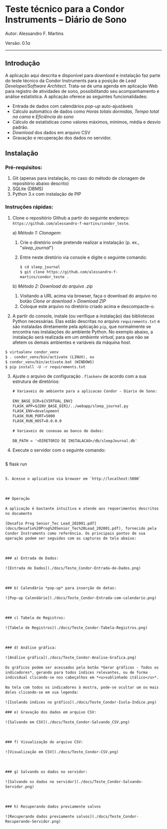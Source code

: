 # Teste técnico para a Condor Instruments – Diário de Sono

Autor: Alessandro F. Martins

Versão: 0.1α

-----

## Introdução

A aplicação aqui descrita e disponível para *download* e instalação faz parte do teste técnico da Condor Instruments para a posição de *Lead Developer/Software Architect*. Trata-se de uma agenda em aplicação Web para registro de atividades de sono, possibilitando seu acompanhamento e análise estatística. A aplicação oferece as seguintes funcionalidades:

- Entrada de dados com calendários *pop-up* auto-ajustáveis
- Cálculo automático de dados como *Horas totais dormidas*, *Tempo total na cama* e *Eficiência do sono*
- Cálculo de estatísticas como valores máximos, mínimos, média e desvio padrão.
- *Download*  dos dados em arquivo CSV
- Gravação e recuperação dos dados no servidor.

## Instalação

### Pré-requisitos:

1. Git (apenas para instalação, no caso do método de clonagem de repositório abaixo descrito)
2. SQLite (DBMS)
3. Python 3.x com instalação de PIP

### Instruções rápidas:

1. Clone o repositório Github a partir do seguinte endereço: `https://github.com/alessandro-f-martins/condor_teste`.

   a) *Método 1: Clonagem*:

   1. Crie o diretório onde pretende realizar a instalação (p. ex., "*sleep_journal*")

   2. Entre neste diretório via console e digite o seguinte comando:

      ```shell
      $ cd sleep_journal
      $ git clone https://github.com/alessandro-f-martins/condor_teste .
      ```

   b) *Método 2: Download do arquivo .zip*

   1. Visitando a URL acima via browser, faça o download do arquivo no botão *Clone or download > Download ZIP*
   2. Coloque este arquivo no diretório criado acima e descompacte-o. 

2.  A partir do console, instale (ou verifique a instalação) das bibliotecas Python necessárias. Elas estão descritas no arquivo `requirements.txt` e são instaladas diretamente pela aplicação `pip`, que normalmente se encontra nas instalações do ambiente Python. No exemplo abaixo, a instalação será realizada em um *ambiente virtual*, para que não se afetem os demais ambientes e variáveis da máquina *host*.

   ```shell
   $ virtualenv condor_venv
   $ . condor_venv/bin/activate (LINUX), ou
   $ condor_venv/bin/activate.bat (WINDOWS)
   $ pip install -U -r requirements.txt
   ```

3. Ajuste o arquivo de configuração `.flaskenv` de acordo com a sua estrutura de diretórios:

   ```shell
   # Variaveis de ambiente para a aplicacao Condor - Diario de Sono:
   
   ENV_BASE_DIR=${VIRTUAL_ENV}
   FLASK_APP=${ENV_BASE_DIR}/../webapp/sleep_journal.py
   FLASK_ENV=development
   FLASK_RUN_PORT=5000
   FLASK_RUN_HOST=0.0.0.0
   
   # Variaveis de conexao ao banco de dados:
   
   DB_PATH = '<DIRETORIO DE INSTALACAO>/db/sleepJournal.db'
   ```

4. Execute o servidor com o seguinte comando:

   ```shell
$ flask run
   ```

5. Acesse o aplicativo via browser em `http://localhost:5000`



## Operação

A aplicação é bastante intuitiva e atende aos requerimentos descritos no documento 

[Desafio Prog Senior_Tec Lead_202001.pdf](docs/Desafio%20Prog%20Senior_Tec%20Lead_202001.pdf), fornecido pela Condor Instruments como referência. Os principais pontos de sua operação podem ser seguidos com as capturas de tela abaixo:



### a) Entrada de Dados:

![Entrada de Dados](./docs/Teste_Condor-Entrada-de-Dados.png)



### b) Calendário *pop-up* para inserção de datas:

![Pop-up Calendário](./docs/Teste_Condor-Entrada-com-calendario.png)



### c) Tabela de Registros:

![Tabela de Registros](./docs/Teste_Condor-Tabela-Registros.png)



### d) Análise gráfica:

![Análise gráfica](./docs/Teste_Condor-Analise-Grafica.png)

Os gráficos podem ser acessados pelo botão *Gerar gráficos - Todos os indicadores*, gerando para todos índices relevantes, ou de forma individual clicando-se nos cabeçalhos em *<u>sublinhado itálico</u>*. 

Na tela com todos os indicadores à mostra, pode-se ocultar um ou mais deles clicando-se em sua legenda:

![Isolando índices no gráfico](./docs/Teste_Condor-Isola-Indice.png)

### e) Gravação dos dados em arquivo CSV:

![Salvando em CSV](./docs/Teste_Condor-Salvando_CSV.png)



### f) Visualização do arquivo CSV:

![Visualização em CSV](./docs/Teste_Condor-CSV.png)



### g) Salvando os dados no servidor:

![Salvando os dados no servidor](./docs/Teste_Condor-Salvando-Servidor.png)



### h) Recuperando dados previamente salvos

![Recuperando dados previamente salvos](./docs/Teste_Condor-Recuperando-Servidor.png)

